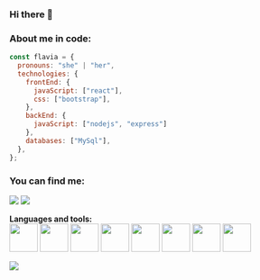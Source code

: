 ### Hi there 👋

### About me in code: 
 
```javascript
const flavia = {
  pronouns: "she" | "her",
  technologies: {
    frontEnd: {
      javaScript: ["react"],
      css: ["bootstrap"],
    },
    backEnd: {     
      javaScript: ["nodejs", "express"]      
    },
    databases: ["MySql"],
  },
};
```
### You can find me:
<a href = "mailto:flaviareisenauer@gmail.com"><img src="https://img.shields.io/badge/-Gmail-%23333?style=for-the-badge&logo=gmail&logoColor=white" target="_blank"></a>
<a href="https://www.linkedin.com/in/flavia-daniela-reisenauer/" target="_blank"><img src="https://img.shields.io/badge/-LinkedIn-%230077B5?style=for-the-badge&logo=linkedin&logoColor=white" target="_blank"></a> 

**Languages and tools:**  
 <img height="50" src="https://i.giphy.com/media/XAxylRMCdpbEWUAvr8/giphy.webp">
 <img height="50" src="https://i.giphy.com/media/fsEaZldNC8A1PJ3mwp/giphy.webp">
 <img height="50" src="https://i.giphy.com/media/Sr8xDpMwVKOHUWDVRD/giphy.webp">
 <img height="50" src="https://i.giphy.com/media/ln7z2eWriiQAllfVcn/giphy.webp">
 <img height="50" src="https://i.giphy.com/media/kdFc8fubgS31b8DsVu/giphy.webp">
 <img height="50" src="https://i.giphy.com/media/eNAsjO55tPbgaor7ma/giphy.webp">
 <img height="50" src="https://i.giphy.com/media/kH1DBkPNyZPOk0BxrM/giphy.webp">
 <img src="https://i.giphy.com/media/IdyAQJVN2kVPNUrojM/200.webp" width="50">

<a href="https://github.com/flaviadanielareisenauer">
  <img src="https://github-readme-stats.vercel.app/api/top-langs/?username=flaviadanielareisenauer&theme=radical&hide=glsl,python" />
</a>

<!--
**flaviadanielareisenauer/flaviadanielareisenauer** is a ✨ _special_ ✨ repository because its `README.md` (this file) appears on your GitHub profile.

Here are some ideas to get you started:

- 🔭 I’m currently working on ...
- 🌱 I’m currently learning ...
- 👯 I’m looking to collaborate on ...
- 🤔 I’m looking for help with ...
- 💬 Ask me about ...
- 📫 How to reach me: ...
- 😄 Pronouns: ...
- ⚡ Fun fact: ...
-->
